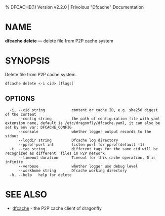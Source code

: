 % DFCACHE(1) Version v2.2.0 | Frivolous "Dfcache" Documentation

# NAME

**dfcache delete** — delete file from P2P cache system

# SYNOPSIS

Delete file from P2P cache system.

```shell
dfcache delete <-i cid> [flags]
```

## OPTIONS

```shell
  -i, --cid string            content or cache ID, e.g. sha256 digest of the content
      --config string         the path of configuration file with yaml extension name, default is /etc/dragonfly/dfcache.yaml, it can also be set by env var: DFCACHE_CONFIG
      --console               whether logger output records to the stdout
      --logdir string         Dfcache log directory
      --pprof-port int        listen port for pprof(default -1)
  -t, --tag string            different tags for the same cid will be recognized as different  files in P2P network
      --timeout duration      Timeout for this cache operation, 0 is infinite
      --verbose               whether logger use debug level
      --workhome string       Dfcache working directory
  -h, --help   help for delete
```

# SEE ALSO

- [dfcache](dfcache.md) - the P2P cache client of dragonfly
